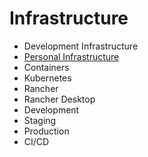 # Infrastructure

- Development Infrastructure
- [Personal Infrastructure](personal_infrastructure.md)
- Containers
- Kubernetes
- Rancher
- Rancher Desktop
- Development
- Staging
- Production
- CI/CD
